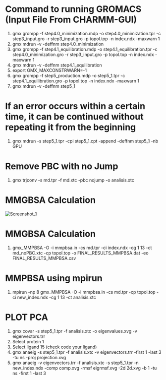 # Command to running GROMACS (Input File From CHARMM-GUI)
1. gmx grompp -f step4.0_minimization.mdp -o step4.0_minimization.tpr -c step3_input.gro -r step3_input.gro -p topol.top -n index.ndx -maxwarn 1
2. gmx mdrun -v -deffnm step4.0_minimization
3. gmx grompp -f step4.1_equilibration.mdp -o step4.1_equilibration.tpr -c step4.0_minimization.gro -r step3_input.gro -p topol.top -n index.ndx -maxwarn 1
4. gmx mdrun -v -deffnm step4.1_equilibration
5. export GMX_MAXCONSTRWARN=-1
6. gmx grompp -f step5_production.mdp -o step5_1.tpr -c step4.1_equilibration.gro -p topol.top -n index.ndx -maxwarn 1
7. gmx mdrun -v -deffnm step5_1


# If an error occurs within a certain time, it can be continued without repeating it from the beginning
1. gmx mdrun -s step5_1.tpr -cpi step5_1.cpt -append -deffnm step5_1 -nb GPU

# Remove PBC with no Jump
1. gmx trjconv -s md.tpr -f md.xtc -pbc nojump -o analisis.xtc

# MMGBSA Calculation
![Screenshot_1](https://github.com/purnawanpp/tutorial_gromacs/assets/77323253/94249ebe-ca27-4064-b746-cdb02b73fd57)

# MMGBSA Calculation
1. gmx_MMPBSA -O -i mmpbsa.in -cs md.tpr -ci index.ndx -cg 1 13 -ct md_noPBC.xtc -cp topol.top -o FINAL_RESULTS_MMPBSA.dat -eo FINAL_RESULTS_MMPBSA.csv

# MMPBSA using mpirun
1. mpirun -np 8 gmx_MMPBSA -O -i mmpbsa.in -cs md.tpr -cp topol.top -ci new_index.ndx -cg 1 13 -ct analisis.xtc

# PLOT PCA
1. gmx covar -s step5_1.tpr -f analisis.xtc -o eigenvalues.xvg -v eigenvectors.trr
2. Select protein 1
3. Select ligand 15 (check code your ligand)
4. gmx anaeig -s step5_1.tpr -f analisis.xtc -v eigenvectors.trr -first 1 -last 3 -tu ns -proj projection.xvg
5. gmx anaeig -v eigenvectors.trr -f analisis.xtc -s step5_1.tpr -n new_index.ndx -comp comp.xvg -rmsf eigrmsf.xvg -2d 2d.xvg -b 1 -tu ns -first 1 -last 3
